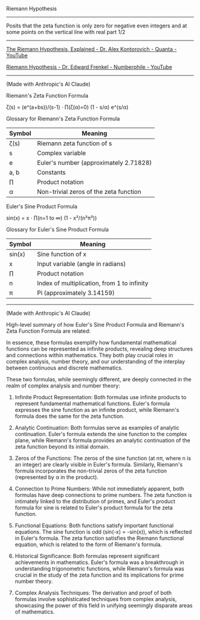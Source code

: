 Riemann Hypothesis
- - - -
Posits that the zeta function is only zero for negative even integers and at some points on the vertical line with real part 1/2
- - - -

[The Riemann Hypothesis, Explained - Dr. Alex Kontorovich - Quanta - YouTube](https://youtu.be/zlm1aajH6gY?si=qWrzLEK5SmoNeMjo)

[Riemann Hypothesis - Dr. Edward Frenkel - Numberphile - YouTube](https://youtu.be/d6c6uIyieoo?si=gcDPAMUE7LsEy7O2)

- - - -

(Made with Anthropic's AI Claude)

Riemann's Zeta Function Formula

ζ(s) = (e^(a+bs))/(s-1) · ∏(ζ(α)=0) (1 - s/α) e^(s/α)

Glossary for Riemann's Zeta Function Formula

| Symbol | Meaning |
|--------|---------|
| ζ(s)   | Riemann zeta function of s |
| s      | Complex variable |
| e      | Euler's number (approximately 2.71828) |
| a, b   | Constants |
| ∏      | Product notation |
| α      | Non-trivial zeros of the zeta function |

Euler's Sine Product Formula

sin(x) = x · ∏(n=1 to ∞) (1 - x²/(n²π²))

Glossary for Euler's Sine Product Formula

| Symbol | Meaning |
|--------|---------|
| sin(x) | Sine function of x |
| x      | Input variable (angle in radians) |
| ∏      | Product notation |
| n      | Index of multiplication, from 1 to infinity |
| π      | Pi (approximately 3.14159) |

- - - -

(Made with Anthropic's AI Claude)

High-level summary of how Euler's Sine Product Formula and Riemann's Zeta Function Formula are related:

In essence, these formulas exemplify how fundamental mathematical functions can be represented as infinite products, revealing deep structures and connections within mathematics. They both play crucial roles in complex analysis, number theory, and our understanding of the interplay between continuous and discrete mathematics.

These two formulas, while seemingly different, are deeply connected in the realm of complex analysis and number theory:

1. Infinite Product Representation:
   Both formulas use infinite products to represent fundamental mathematical functions. Euler's formula expresses the sine function as an infinite product, while Riemann's formula does the same for the zeta function.

2. Analytic Continuation:
   Both formulas serve as examples of analytic continuation. Euler's formula extends the sine function to the complex plane, while Riemann's formula provides an analytic continuation of the zeta function beyond its initial domain.

3. Zeros of the Functions:
   The zeros of the sine function (at nπ, where n is an integer) are clearly visible in Euler's formula. Similarly, Riemann's formula incorporates the non-trivial zeros of the zeta function (represented by α in the product).

4. Connection to Prime Numbers:
   While not immediately apparent, both formulas have deep connections to prime numbers. The zeta function is intimately linked to the distribution of primes, and Euler's product formula for sine is related to Euler's product formula for the zeta function.

5. Functional Equations:
   Both functions satisfy important functional equations. The sine function is odd (sin(-x) = -sin(x)), which is reflected in Euler's formula. The zeta function satisfies the Riemann functional equation, which is related to the form of Riemann's formula.

6. Historical Significance:
   Both formulas represent significant achievements in mathematics. Euler's formula was a breakthrough in understanding trigonometric functions, while Riemann's formula was crucial in the study of the zeta function and its implications for prime number theory.

7. Complex Analysis Techniques:
   The derivation and proof of both formulas involve sophisticated techniques from complex analysis, showcasing the power of this field in unifying seemingly disparate areas of mathematics.


